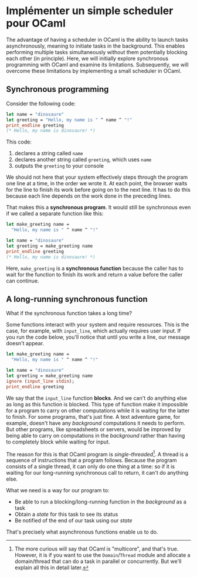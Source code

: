 # Implémenter un simple scheduler pour OCaml

The advantage of having a scheduler in OCaml is the ability to launch tasks
asynchronously, meaning to initiate tasks in the background. This enables
performing multiple tasks simultaneously without them potentially blocking each
other (in principle). Here, we will initially explore synchronous programming
with OCaml and examine its limitations. Subsequently, we will overcome these
limitations by implementing a small scheduler in OCaml.

## Synchronous programming

Consider the following code:
```ocaml
let name = "dinosaure"
let greeting = "Hello, my name is " ^ name ^ "!"
print_endline greeting
(* Hello, my name is dinosaure! *)
```

This code:
1) declares a string called `name`
2) declares another string called `greeting`, which uses `name`
3) outputs the `greeting` to your console

We should not here that your system effectively steps through the program one
line at a time, in the order we wrote it. At each point, the browser waits for
the line to finish its work before going on to the next line. It has to do this
because each line depends on the work done in the preceding lines.

That makes this a **synchronous program**. It would still be synchronous even if
we called a separate function like this:
```ocaml
let make_greeting name =
  "Hello, my name is " ^ name ^ "!"

let name = "dinosaure"
let greeting = make_greeting name
print_endline greeting
(* Hello, my name is dinosaure! *)
```

Here, `make_greeting` is a **synchronous function** because the caller has to
wait for the function to finish its work and return a value before the caller
can continue.

## A long-running synchronous function

What if the synchronous function takes a long time?

Some functions interact with your system and require resources. This is the
case, for example, with `input_line`, which actually requires user input. If you
run the code below, you'll notice that until you write a line, our message
doesn't appear.
```ocaml
let make_greeting name =
  "Hello, my name is " ^ name ^ "!"

let name = "dinosaure"
let greeting = make_greeting name
ignore (input_line stdin);
print_endline greeting  
```

We say that the `input_line` function **blocks**. And we can't do anything else
as long as this function is blocked. This type of function make it impossible
for a program to carry on other computations while it is waiting for the latter
to finish. For some programs, that's just fine. A text adventure game, for
example, doesn't have any _background_ computations it needs to perform. But
other programs, like spreadsheets or servers, would be improved by being able to
carry on computations in the _background_ rather than having to completely block
while waiting for input.

The reason for this is that OCaml program is _single-threaded_[^multicore]. A
thread is a sequence of instructions that a program follows. Because the program
consists of a single thread, it can only do one thing at a time: so if it is
waiting for our long-running synchronous call to return, it can't do anything
else.

What we need is a way for our program to:
- Be able to run a blocking/long-running function in the _background_ as a task
- Obtain a _state_ for this task to see its status
- Be notified of the end of our task using our _state_

That's precisely what asynchronous functions enable us to do. 

[^multicore]: The more curious will say that OCaml is "multicore", and that's
true. However, it is if you want to use the `Domain`/`Thread` module and
allocate a domain/thread that can do a task in parallel or concurrently. But
we'll explain all this in detail later.

